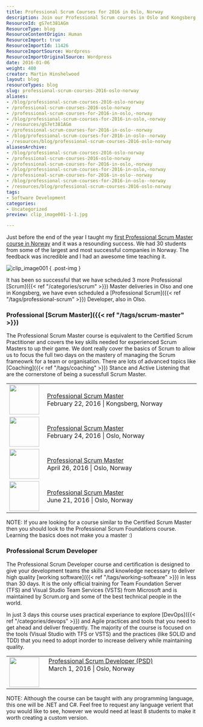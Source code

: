 ```yaml
---
title: Professional Scrum Courses for 2016 in Oslo, Norway
description: Join our Professional Scrum courses in Oslo and Kongsberg to master Agile practices and elevate your Scrum skills. Enroll now for a successful 2016!
ResourceId: gS7et381AGm
ResourceType: blog
ResourceContentOrigin: Human
ResourceImport: true
ResourceImportId: 11426
ResourceImportSource: Wordpress
ResourceImportOriginalSource: Wordpress
date: 2016-01-06
weight: 480
creator: Martin Hinshelwood
layout: blog
resourceTypes: blog
slug: professional-scrum-courses-2016-oslo-norway
aliases:
- /blog/professional-scrum-courses-2016-oslo-norway
- /professional-scrum-courses-2016-oslo-norway
- /professional-scrum-courses-for-2016-in-oslo,-norway
- /blog/professional-scrum-courses-for-2016-in-oslo,-norway
- /resources/gS7et381AGm
- /professional-scrum-courses-for-2016-in-oslo--norway
- /blog/professional-scrum-courses-for-2016-in-oslo--norway
- /resources/blog/professional-scrum-courses-2016-oslo-norway
aliasesArchive:
- /blog/professional-scrum-courses-2016-oslo-norway
- /professional-scrum-courses-2016-oslo-norway
- /professional-scrum-courses-for-2016-in-oslo,-norway
- /blog/professional-scrum-courses-for-2016-in-oslo,-norway
- /professional-scrum-courses-for-2016-in-oslo--norway
- /blog/professional-scrum-courses-for-2016-in-oslo--norway
- /resources/blog/professional-scrum-courses-2016-oslo-norway
tags:
- Software Development
categories:
- Uncategorized
preview: clip_image001-1-1.jpg

---
```

Just before the end of the year I taught my [first Professional Scrum Master course in Norway](http://nkdagility.com/training/courses/professional-scrum-master/) and it was a resounding success. We had 30 students from some of the largest and most successful companies in Norway. The feedback was incredible and I had an awesome time teaching it.

![clip_image001](images/clip_image001-1-1.jpg "clip_image001")
{ .post-img }

It has been so successful that we have scheduled 3 more Professional [Scrum]({{< ref "/categories/scrum" >}}) Master deliveries in Olso and one in Kongsberg, we have even scheduled a [Professional Scrum]({{< ref "/tags/professional-scrum" >}}) Developer, also in Olso.

### Professional [Scrum Master]({{< ref "/tags/scrum-master" >}})

The Professional Scrum Master course is equivalent to the Certified Scrum Practitioner and covers the key skills needed for experienced Scrum Masters to up their game. We dont really cover the basics of Scrum to allow us to focus the full two days on the mastery of managing the Scrum frameowrk for a team or organisation. There are lots of advanced topics like [Coaching]({{< ref "/tags/coaching" >}}) Stance and Active Listening that are the cornerstone of being a sucessfull Scrum Master.

<table width="800"><tbody><tr><td valign="top" width="89"><img src="images/PSM-400x-2-100x100.png" width="79" height="79"></td><td width="729"><a href="http://nkdagility.com/training/courses/professional-scrum-master/">Professional Scrum Master</a><br>February 22, 2016 | Kongsberg, Norway</td></tr><tr><td width="89"><img src="images/PSM-400x-2-100x100.png" width="79" height="79"></td><td width="729"><a href="http://nkdagility.com/training/courses/professional-scrum-master/">Professional Scrum Master</a><br>February 24, 2016 | Oslo, Norway</td></tr><tr><td width="89"><img src="images/PSM-400x-2-100x100.png" width="79" height="79"></td><td width="729"><a href="http://nkdagility.com/training/courses/professional-scrum-master/">Professional Scrum Master</a><br>April 26, 2016 | Oslo, Norway</td></tr><tr><td width="89"><img src="images/PSM-400x-2-100x100.png" width="79" height="79"></td><td width="729"><a href="http://nkdagility.com/training/courses/professional-scrum-master/">Professional Scrum Master</a><br>June 21, 2016 | Oslo, Norway</td></tr></tbody></table>

NOTE: If you are looking for a course similar to the Certified Scrum Master then you should look to the Professional Scrum Foundations course. Learning the basics does not make you a master :)

[](http://programutvikling.no/course/professional-scrum-master/)[](http://programutvikling.no/course/professional-scrum-master/)

### Professional Scrum Developer

The Professional Scrum Developer course and certification is designed to give your development teams the skills and knowledge necessary to deliver high quality [working software]({{< ref "/tags/working-software" >}}) in less than 30 days. It is the only official training for Team Foundation Server (TFS) and Visual Studio Team Services (VSTS) from Microsoft and is maintained by Scrum.org and some of the best technical people in the world.

In just 3 days this course uses practical experiance to explore [DevOps]({{< ref "/categories/devops" >}}) and Agile practices and tools that you need to get ahead and deliver frequently. The majority of the course is focused on the tools (Visual Studio with TFS or VSTS) and the practices (like SOLID and TDD) that you need to adopt inorder to increase delivery while maintaining quality.

<table cellspacing="0" cellpadding="2" width="800" border="0"><tbody><tr><td valign="top" width="97"><img src="images/PSD_Badge-150x150.png" width="79" height="79"></td><td valign="top" width="703"><a href="http://nkdagility.com/training/courses/professional-scrum-developer/">Professional Scrum Developer (PSD)</a><br>March 1, 2016 | Oslo, Norway</td></tr></tbody></table>

[](http://programutvikling.no/course/professional-scrum-master/)[](http://programutvikling.no/course/professional-scrum-master/)

NOTE: Although the course can be taught with any programming language, this one will be .NET and C#. Feel free to request any language verient that you would like to see, however we would need at least 8 students to make it worth creating a custom version.
